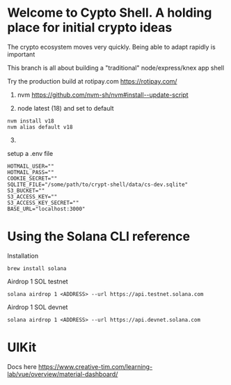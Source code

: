 # Welcome to Cypto Shell. A holding place for initial crypto ideas

The crypto ecosystem moves very quickly. Being able to adapt rapidly is important

This branch is all about building a "traditional" node/express/knex app shell

Try the production build at rotipay.com https://rotipay.com/


1. nvm
https://github.com/nvm-sh/nvm#install--update-script

2. node latest (18) and set to default
```
nvm install v18
nvm alias default v18
```

3.
setup a .env file
```
HOTMAIL_USER=""
HOTMAIL_PASS=""
COOKIE_SECRET=""
SQLITE_FILE="/some/path/to/crypt-shell/data/cs-dev.sqlite"
S3_BUCKET=""
S3_ACCESS_KEY=""
S3_ACCESS_KEY_SECRET=""
BASE_URL="localhost:3000"
```

# Using the Solana CLI reference

Installation
```
brew install solana
```

Airdrop 1 SOL testnet
```
solana airdrop 1 <ADDRESS> --url https://api.testnet.solana.com
```

Airdrop 1 SOL devnet
```
solana airdrop 1 <ADDRESS> --url https://api.devnet.solana.com
```

# UIKit
Docs here https://www.creative-tim.com/learning-lab/vue/overview/material-dashboard/
